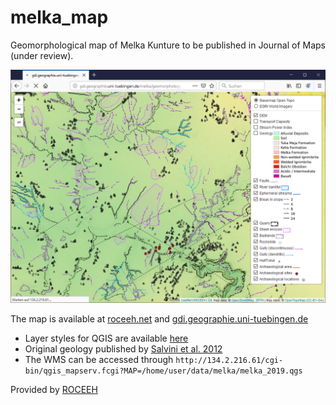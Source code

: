 # melka_map

Geomorphological map of Melka Kunture to be published in Journal of Maps (under review).

![Screenshot of the map](/img/thunderbird_screenshot.png)

The map is available at <a href="http://www.roceeh.net/ethiopia_geomorphological_map" target="_blank">roceeh.net</a> and <a href="http://gdi.geographie.uni-tuebingen.de/melka/geomorphology.html#14/8.7298/38.5996" target="_blank">gdi.geographie.uni-tuebingen.de</a>
* Layer styles for QGIS are available [here](layer_styles)
* Original geology published by <a href="https://www.tandfonline.com/doi/full/10.1080/17445647.2012.680779" target="_blank">Salvini et al. 2012</a>
* The WMS can be accessed through `http://134.2.216.61/cgi-bin/qgis_mapserv.fcgi?MAP=/home/user/data/melka/melka_2019.qgs`

Provided by <a href="http://www.roceeh.net/home/" target="_blank">ROCEEH</a>
